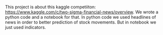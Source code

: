 This project is about this kaggle competiiton:
https://www.kaggle.com/c/two-sigma-financial-news/overview.
We wrote a python code and a notebook for that. In python code we used headlines of news in order to better prediction of stock movements. But in notebook we just used indicators.
